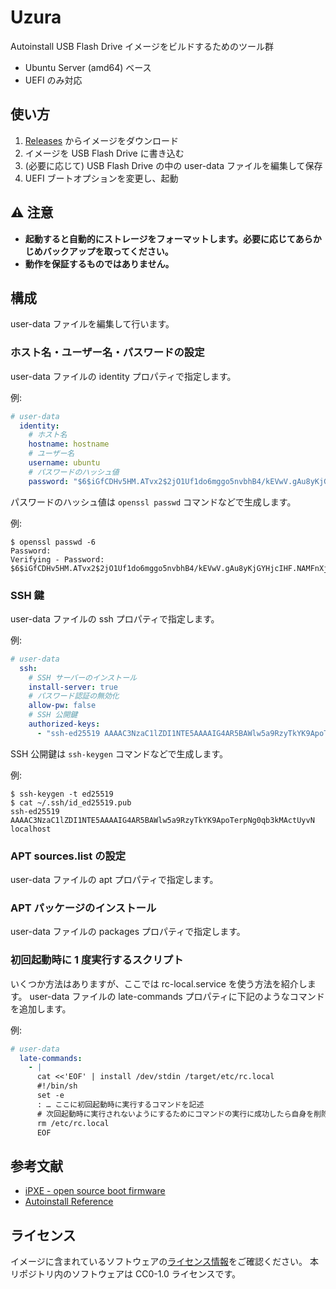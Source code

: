 # Uzura

Autoinstall USB Flash Drive イメージをビルドするためのツール群

- Ubuntu Server (amd64) ベース
- UEFI のみ対応

## 使い方

1. [Releases](https://github.com/kou029w/uzura/releases) からイメージをダウンロード
2. イメージを USB Flash Drive に書き込む
3. (必要に応じて) USB Flash Drive の中の user-data ファイルを編集して保存
4. UEFI ブートオプションを変更し、起動

## ⚠ 注意

- **起動すると自動的にストレージをフォーマットします。必要に応じてあらかじめバックアップを取ってください。**
- **動作を保証するものではありません。**

## 構成

user-data ファイルを編集して行います。

### ホスト名・ユーザー名・パスワードの設定

user-data ファイルの identity プロパティで指定します。

例:

<!-- prettier-ignore-start -->
```yml
# user-data
  identity:
    # ホスト名
    hostname: hostname
    # ユーザー名
    username: ubuntu
    # パスワードのハッシュ値
    password: "$6$iGfCDHv5HM.ATvx2$2jO1Uf1do6mggo5nvbhB4/kEVwV.gAu8yKjGYHjcIHF.NAMFnXjFUtBW0RVPaxIDDe5yfQ4OXlzuwMBcReMAm/"
```
<!-- prettier-ignore-end -->

パスワードのハッシュ値は `openssl passwd` コマンドなどで生成します。

例:

```console
$ openssl passwd -6
Password:
Verifying - Password:
$6$iGfCDHv5HM.ATvx2$2jO1Uf1do6mggo5nvbhB4/kEVwV.gAu8yKjGYHjcIHF.NAMFnXjFUtBW0RVPaxIDDe5yfQ4OXlzuwMBcReMAm/
```

### SSH 鍵

user-data ファイルの ssh プロパティで指定します。

例:

<!-- prettier-ignore-start -->
```yml
# user-data
  ssh:
    # SSH サーバーのインストール
    install-server: true
    # パスワード認証の無効化
    allow-pw: false
    # SSH 公開鍵
    authorized-keys:
      - "ssh-ed25519 AAAAC3NzaC1lZDI1NTE5AAAAIG4AR5BAWlw5a9RzyTkYK9ApoTerpNg0qb3kMActUyvN"
```
<!-- prettier-ignore-end -->

SSH 公開鍵は `ssh-keygen` コマンドなどで生成します。

例:

```console
$ ssh-keygen -t ed25519
$ cat ~/.ssh/id_ed25519.pub
ssh-ed25519 AAAAC3NzaC1lZDI1NTE5AAAAIG4AR5BAWlw5a9RzyTkYK9ApoTerpNg0qb3kMActUyvN localhost
```

### APT sources.list の設定

user-data ファイルの apt プロパティで指定します。

### APT パッケージのインストール

user-data ファイルの packages プロパティで指定します。

### 初回起動時に 1 度実行するスクリプト

いくつか方法はありますが、ここでは rc-local.service を使う方法を紹介します。
user-data ファイルの late-commands プロパティに下記のようなコマンドを追加します。

例:

<!-- prettier-ignore-start -->
```yml
# user-data
  late-commands:
    - |
      cat <<'EOF' | install /dev/stdin /target/etc/rc.local
      #!/bin/sh
      set -e
      : … ここに初回起動時に実行するコマンドを記述
      # 次回起動時に実行されないようにするためにコマンドの実行に成功したら自身を削除
      rm /etc/rc.local
      EOF
```
<!-- prettier-ignore-end -->

## 参考文献

- [iPXE - open source boot firmware](https://ipxe.org/)
- [Autoinstall Reference](https://ubuntu.com/server/docs/install/autoinstall-reference)

## ライセンス

イメージに含まれているソフトウェアの[ライセンス情報](https://ipxe.org/licensing)をご確認ください。
本リポジトリ内のソフトウェアは CC0-1.0 ライセンスです。
